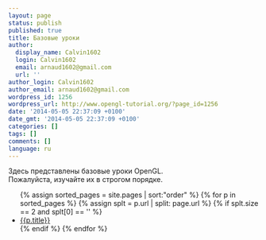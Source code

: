 ```yaml
---
layout: page
status: publish
published: true
title: Базовые уроки
author:
  display_name: Calvin1602
  login: Calvin1602
  email: arnaud1602@gmail.com
  url: ''
author_login: Calvin1602
author_email: arnaud1602@gmail.com
wordpress_id: 1256
wordpress_url: http://www.opengl-tutorial.org/?page_id=1256
date: '2014-05-05 22:37:09 +0100'
date_gmt: '2014-05-05 22:37:09 +0100'
categories: []
tags: []
comments: []
language: ru
---
```

<p>Здесь представлены базовые уроки OpenGL.<br />
Пожалуйста, изучайте их в строгом порядке.</p>

<ul class="tuto">
{% assign sorted_pages = site.pages | sort:"order" %}
{% for p in sorted_pages %}
  {% assign splt = p.url | split: page.url %}
  {% if splt.size == 2 and splt[0] == '' %}
    <li>
      <a class="page-link" href="{{p.url | prepend: site.baseurl}}">{{p.title}}</a>
    </li>
  {% endif %}
{% endfor %}
</ul>
